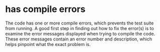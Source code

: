 # has compile errors

The code has one or more compile errors, which prevents the test suite from running. A good first step in finding out how to fix the error(s) is to examine the error messages displayed when trying to compile the code. These error messages contain an error number and description, which helps pinpoint what the exact problem is.
